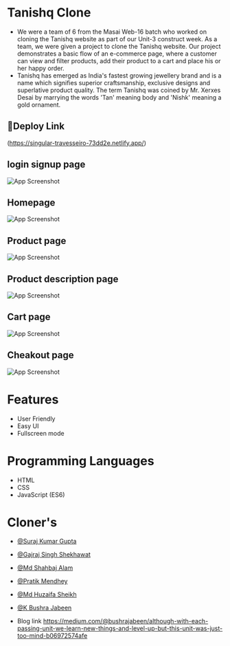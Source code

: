 
# Tanishq Clone

- We were a team of 6 from the Masai Web-16 batch who worked on cloning the Tanishq website as part of our Unit-3 construct week. As a team, we were given a project to clone the Tanishq website. Our project demonstrates a basic flow of an e-commerce page, where a customer can view and filter products, add their product to a cart and place his or her happy order.
-  Tanishq has emerged as India's fastest growing jewellery brand and is a name which signifies superior craftsmanship, exclusive designs and superlative product quality. The term Tanishq was coined by Mr. Xerxes Desai by marrying the words 'Tan' meaning body and 'Nishk' meaning a gold ornament.
## 🔗Deploy Link
(https://singular-travesseiro-73dd2e.netlify.app/)

## login signup page

![App Screenshot](https://user-images.githubusercontent.com/97525465/161365295-b8bec471-6a1e-48c5-b8bf-c9029ee398f3.png)



## Homepage

![App Screenshot](https://user-images.githubusercontent.com/97525465/161365301-89ff1ddc-71ae-4c54-b00f-388049c37454.png)

## Product page

![App Screenshot](https://user-images.githubusercontent.com/97525279/161365802-b69ae90f-361a-4aa4-a987-a924576d2d7b.png)

## Product description page

![App Screenshot](https://user-images.githubusercontent.com/97525279/161365804-fdf44a41-8e3e-4657-a230-599c3953040a.png)


## Cart page

![App Screenshot](https://user-images.githubusercontent.com/97525279/161365806-24a54a79-551f-4d85-9395-8281c102d0fb.png)



## Cheakout page

![App Screenshot](https://user-images.githubusercontent.com/97525279/161365807-4b544eb7-a9a6-44b0-9f52-b6a349a49e68.png)


# Features

- User Friendly
- Easy UI
- Fullscreen mode



# Programming Languages

- HTML
- CSS
- JavaScript (ES6)

# Cloner's

- [@Suraj Kumar Gupta](https://github.com/Surajbnp)
- [@Gajraj Singh Shekhawat](https://www.github.com/octokatherine)
- [@Md Shahbaj Alam](https://github.com/mdshahbajalam7)
- [@Pratik Mendhey](https://github.com/Mendheys)
- [@Md Huzaifa Sheikh](https://github.com/huzaifa621)
- [@K Bushra Jabeen](https://github.com/bushrajabeenk)

- Blog link
https://medium.com/@bushrajabeen/although-with-each-passing-unit-we-learn-new-things-and-level-up-but-this-unit-was-just-too-mind-b06972574afe